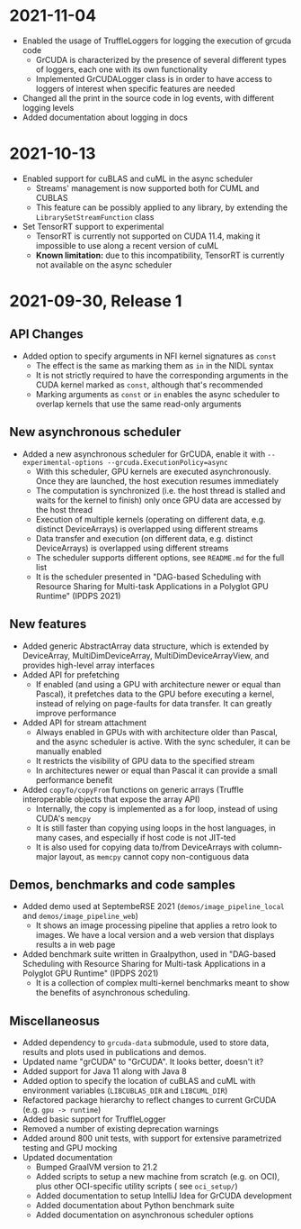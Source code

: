 # 2021-11-04

* Enabled the usage of TruffleLoggers for logging the execution of grcuda code
    * GrCUDA is characterized by the presence of several different types of loggers, each one with its own functionality
    * Implemented GrCUDALogger class is in order to have access to loggers of interest when specific features are needed
* Changed all the print in the source code in log events, with different logging levels
* Added documentation about logging in docs

# 2021-10-13

* Enabled support for cuBLAS and cuML in the async scheduler
  * Streams' management is now supported both for CUML and CUBLAS
  * This feature can be possibly applied to any library, by extending the `LibrarySetStreamFunction` class
* Set TensorRT support to experimental
  * TensorRT is currently not supported on CUDA 11.4, making it impossible to use along a recent version of cuML
  * **Known limitation:** due to this incompatibility, TensorRT is currently not available on the async scheduler
  
# 2021-09-30, Release 1

## API Changes

* Added option to specify arguments in NFI kernel signatures as `const`
    * The effect is the same as marking them as `in` in the NIDL syntax
    * It is not strictly required to have the corresponding arguments in the CUDA kernel marked as `const`, although
      that's recommended
    * Marking arguments as `const` or `in` enables the async scheduler to overlap kernels that use the same read-only
      arguments

## New asynchronous scheduler

* Added a new asynchronous scheduler for GrCUDA, enable it with `--experimental-options --grcuda.ExecutionPolicy=async`
    * With this scheduler, GPU kernels are executed asynchronously. Once they are launched, the host execution resumes
      immediately
    * The computation is synchronized (i.e. the host thread is stalled and waits for the kernel to finish) only once GPU
      data are accessed by the host thread
    * Execution of multiple kernels (operating on different data, e.g. distinct DeviceArrays) is overlapped using
      different streams
    * Data transfer and execution (on different data, e.g. distinct DeviceArrays) is overlapped using different streams
    * The scheduler supports different options, see `README.md` for the full list
    * It is the scheduler presented in "DAG-based Scheduling with Resource Sharing for Multi-task Applications in a
      Polyglot GPU Runtime" (IPDPS 2021)

## New features

* Added generic AbstractArray data structure, which is extended by DeviceArray, MultiDimDeviceArray,
  MultiDimDeviceArrayView, and provides high-level array interfaces
* Added API for prefetching
    * If enabled (and using a GPU with architecture newer or equal than Pascal), it prefetches data to the GPU before
      executing a kernel, instead of relying on page-faults for data transfer. It can greatly improve performance
* Added API for stream attachment
    * Always enabled in GPUs with with architecture older than Pascal, and the async scheduler is active. With the sync
      scheduler, it can be manually enabled
    * It restricts the visibility of GPU data to the specified stream
    * In architectures newer or equal than Pascal it can provide a small performance benefit
* Added `copyTo/copyFrom` functions on generic arrays (Truffle interoperable objects that expose the array API)
    * Internally, the copy is implemented as a for loop, instead of using CUDA's `memcpy`
    * It is still faster than copying using loops in the host languages, in many cases, and especially if host code is
      not JIT-ted
    * It is also used for copying data to/from DeviceArrays with column-major layout, as `memcpy` cannot copy
      non-contiguous data

## Demos, benchmarks and code samples

* Added demo used at SeptembeRSE 2021 (`demos/image_pipeline_local` and `demos/image_pipeline_web`)
    * It shows an image processing pipeline that applies a retro look to images. We have a local version and a web
      version that displays results a in web page
* Added benchmark suite written in Graalpython, used in "DAG-based Scheduling with Resource Sharing for Multi-task
  Applications in a Polyglot GPU Runtime" (IPDPS 2021)
    * It is a collection of complex multi-kernel benchmarks meant to show the benefits of asynchronous scheduling.

## Miscellaneosus

* Added dependency to `grcuda-data` submodule, used to store data, results and plots used in publications and demos.
* Updated name "grCUDA" to "GrCUDA". It looks better, doesn't it?
* Added support for Java 11 along with Java 8
* Added option to specify the location of cuBLAS and cuML with environment variables (`LIBCUBLAS_DIR` and `LIBCUML_DIR`)
* Refactored package hierarchy to reflect changes to current GrCUDA (e.g. `gpu -> runtime`)
* Added basic support for TruffleLogger
* Removed a number of existing deprecation warnings
* Added around 800 unit tests, with support for extensive parametrized testing and GPU mocking
* Updated documentation
    * Bumped GraalVM version to 21.2
    * Added scripts to setup a new machine from scratch (e.g. on OCI), plus other OCI-specific utility scripts (
      see `oci_setup/`)
    * Added documentation to setup IntelliJ Idea for GrCUDA development
    * Added documentation about Python benchmark suite
    * Added documentation on asynchronous scheduler options
